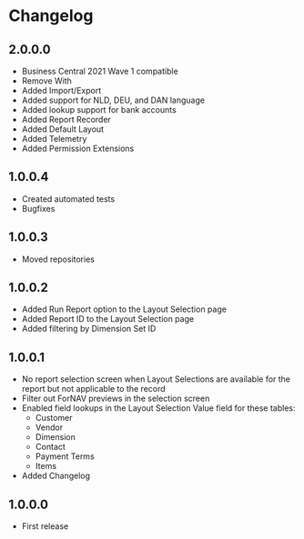 # Changelog

## 2.0.0.0
* Business Central 2021 Wave 1 compatible
* Remove With
* Added Import/Export
* Added support for NLD, DEU, and DAN language
* Added lookup support for bank accounts
* Added Report Recorder
* Added Default Layout
* Added Telemetry
* Added Permission Extensions

## 1.0.0.4
* Created automated tests
* Bugfixes

## 1.0.0.3
* Moved repositories

## 1.0.0.2
* Added Run Report option to the Layout Selection page
* Added Report ID to the Layout Selection page
* Added filtering by Dimension Set ID

## 1.0.0.1
* No report selection screen when Layout Selections are available for the report but not applicable to the record
* Filter out ForNAV previews in the selection screen
* Enabled field lookups in the Layout Selection Value field for these tables:
  * Customer
  * Vendor
  * Dimension
  * Contact
  * Payment Terms
  * Items
* Added Changelog 

## 1.0.0.0
* First release

